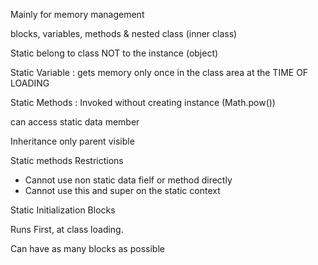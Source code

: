 Mainly for memory management

blocks, variables, methods & nested class (inner class)

Static belong to class NOT to the instance (object)


Static Variable : gets memory only once in the class area at the TIME OF LOADING

Static Methods : Invoked without creating instance (Math.pow())

can access static data member

Inheritance only parent visible

Static methods Restrictions

  * Cannot use non static data fielf or method directly
  * Cannot use this and super on the static context
  
Static Initialization Blocks

Runs First, at class loading.

Can have as many blocks as possible 